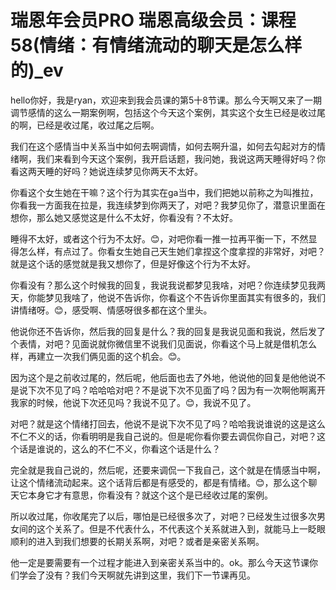 # 瑞恩年会员PRO 瑞恩高级会员：课程58(情绪：有情绪流动的聊天是怎么样的)_ev

hello你好，我是ryan，欢迎来到我会员课的第5十8节课。那么今天啊又来了一期调节感情的这么一期案例啊，包括这个今天这个案例，其实这个女生已经是收过尾的啊，已经是收过尾，收过尾之后啊。

我们在这个感情当中关系当中如何去啊调情，如何去啊升温，如何去勾起对方的情绪啊，我们来看到今天这个案例，我开启话题，我问她，我说这两天睡得好吗？你看这两天睡的好吗？她说连续梦见你两天不太好。

你看这个女生她在干嘛？这个行为其实在ga当中，我们把她以前称之为叫推拉，你看我一方面我在拉是，我连续梦到你两天了，对吧？我梦见你了，潜意识里面在想你，那么她又感觉这是什么不太好，你看没有？不太好。

睡得不太好，或者这个行为不太好。😊，对吧你看一推一拉再平衡一下，不然显得怎么样，有点过了。你看女生她自己天生她们拿捏这个度拿捏的非常好，对吧？就是这个话的感觉就是我又想你了，但是好像这个行为不太好。

你看没有？那么这个时候我的回复，我说我说都梦见我啥，对吧？你连续梦见我两天，你能梦见我啥了，他说不告诉你，你看这个不告诉你里面其实有很多的，我们讲情绪呀。😊，感受啊、情感呀很多都在这个里头。

他说你还不告诉你，然后我的回复是什么？我的回复是我说见面和我说，然后发了个表情，对吧？见面说就你微信里不说我们见面说，你看这个马上就是借机怎么样，再建立一次我们俩见面的这个机会。😊。

因为这个是之前收过尾的，然后呢，他后面也去了外地，他说他的回复是他他说不是说下次不见了吗？哈哈哈对吧？不是说下次不见面了吗？因为有一次啊他啊离开我家的时候，他说下次还见吗？我说不见了。😊，我说不见了。

对吧？就是这个情绪打回去，他说不是说下次不见了吗？哈哈我说谁说的这是这么不仁不义的话，你看明明是我自己说的。但是呢你看你要去调侃你自己，对吧？这个话是谁说的，这么的不仁不义，你看这个话是什么？

完全就是我自己说的，然后呢，还要来调侃一下我自己，这个就是在情感当中啊，让这个情绪流动起来。这个话背后都是有感受的，都是有情绪。😊，那么这个聊天它本身它才有意思，你看没有？就这个这个是已经收过尾的案例。

所以收过尾，你收尾完了以后，哪怕是已经很多次了，对吧？已经发生过很多次男女间的这个关系了。但是不代表什么，不代表这个关系就进入到，就能马上一眨眼顺利的进入到我们想要的长期关系啊，对吧？或者是亲密关系啊。

他一定是要需要有一个过程才能进入到亲密关系当中的。ok。那么今天这节课你们学会了没有？我们今天啊就先讲到这里，我们下一节课再见。

